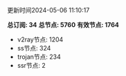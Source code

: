 更新时间2024-05-06 11:10:17

**总订阅: 34**
**总节点: 5760**
**有效节点: 1764**
- v2ray节点: 1204
- ss节点: 324
- trojan节点: 234
- ssr节点: 2
